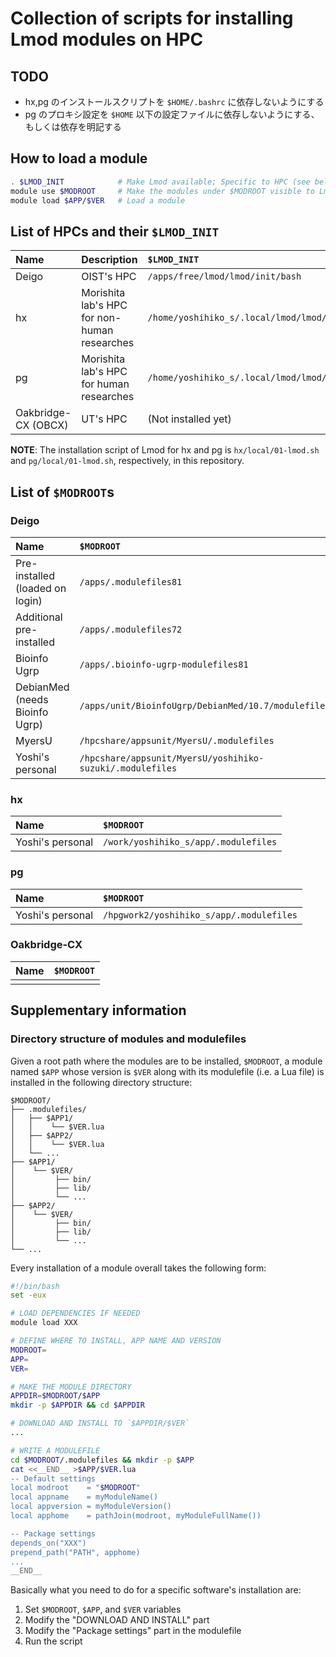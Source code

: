 # Collection of scripts for installing Lmod modules on HPC

## TODO

- hx,pg のインストールスクリプトを `$HOME/.bashrc` に依存しないようにする
- pg のプロキシ設定を `$HOME` 以下の設定ファイルに依存しないようにする、もしくは依存を明記する

## How to load a module

```bash
. $LMOD_INIT            # Make Lmod available; Specific to HPC (see below)
module use $MODROOT     # Make the modules under $MODROOT visible to Lmod
module load $APP/$VER   # Load a module
```

## List of HPCs and their `$LMOD_INIT`

| Name | Description | `$LMOD_INIT` |
|:-|:-|:-|
| Deigo | OIST's HPC |  `/apps/free/lmod/lmod/init/bash` |
| hx | Morishita lab's HPC for non-human researches | `/home/yoshihiko_s/.local/lmod/lmod/init/bash` |
| pg | Morishita lab's HPC for human researches | `/home/yoshihiko_s/.local/lmod/lmod/init/bash` |
| Oakbridge-CX (OBCX) | UT's HPC | (Not installed yet) |

**NOTE**: The installation script of Lmod for hx and pg is `hx/local/01-lmod.sh` and `pg/local/01-lmod.sh`, respectively, in this repository.

## List of `$MODROOT`s

### Deigo

| Name | `$MODROOT` |
|:-|:-|
| Pre-installed<br>(loaded on login) | `/apps/.modulefiles81` |
| Additional pre-installed | `/apps/.modulefiles72` |
| Bioinfo Ugrp | `/apps/.bioinfo-ugrp-modulefiles81` |
| DebianMed<br>(needs Bioinfo Ugrp) | `/apps/unit/BioinfoUgrp/DebianMed/10.7/modulefiles` |
| MyersU | `/hpcshare/appsunit/MyersU/.modulefiles` |
| Yoshi's personal | `/hpcshare/appsunit/MyersU/yoshihiko-suzuki/.modulefiles` |

### hx

| Name | `$MODROOT` |
|:-|:-|
| Yoshi's personal | `/work/yoshihiko_s/app/.modulefiles` |

### pg

| Name | `$MODROOT` |
|:-|:-|
| Yoshi's personal | `/hpgwork2/yoshihiko_s/app/.modulefiles` |

### Oakbridge-CX

| Name | `$MODROOT` |
|:-|:-|
|||

## Supplementary information

### Directory structure of modules and modulefiles

Given a root path where the modules are to be installed, `$MODROOT`, a module named `$APP` whose version is `$VER` along with its modulefile (i.e. a Lua file) is installed in the following directory structure:

```
$MODROOT/
├── .modulefiles/
│   ├── $APP1/
│   │    └── $VER.lua
│   ├── $APP2/
│   │    └── $VER.lua
│   └── ...
├── $APP1/
│    └── $VER/
│         ├── bin/
│         ├── lib/
│         └── ...
├── $APP2/
│    └── $VER/
│         ├── bin/
│         ├── lib/
│         └── ...
└── ...
```

Every installation of a module overall takes the following form:

```bash
#!/bin/bash
set -eux

# LOAD DEPENDENCIES IF NEEDED
module load XXX

# DEFINE WHERE TO INSTALL, APP NAME AND VERSION
MODROOT=
APP=
VER=

# MAKE THE MODULE DIRECTORY
APPDIR=$MODROOT/$APP
mkdir -p $APPDIR && cd $APPDIR

# DOWNLOAD AND INSTALL TO `$APPDIR/$VER`
...

# WRITE A MODULEFILE
cd $MODROOT/.modulefiles && mkdir -p $APP
cat <<__END__ >$APP/$VER.lua
-- Default settings
local modroot    = "$MODROOT"
local appname    = myModuleName()
local appversion = myModuleVersion()
local apphome    = pathJoin(modroot, myModuleFullName())

-- Package settings
depends_on("XXX")
prepend_path("PATH", apphome)
...
__END__
```

Basically what you need to do for a specific software's installation are:

1. Set `$MODROOT`, `$APP`, and `$VER` variables
2. Modify the "DOWNLOAD AND INSTALL" part
3. Modify the "Package settings" part in the modulefile
4. Run the script
